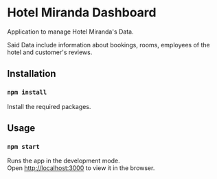 # Hotel Miranda Dashboard

Application to manage Hotel Miranda's Data.

Said Data include information about bookings, rooms, employees of the hotel and customer's reviews.

## Installation

### `npm install`

Install the required packages.

## Usage

### `npm start`

Runs the app in the development mode.\
Open [http://localhost:3000](http://localhost:3000) to view it in the browser.



